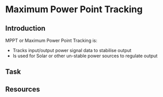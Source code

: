 #  **Maximum Power Point Tracking**
## **Introduction**
MPPT or Maximum Power Point Tracking is:
- Tracks input/output power signal data to stabilise output
- Is used for Solar or other un-stable power sources to regulate output

## **Task**
## **Resources**
